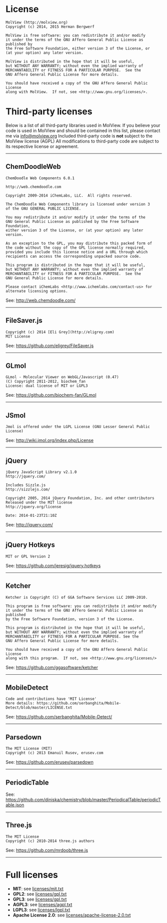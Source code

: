 License
=======
```
MolView (http://molview.org)
Copyright (c) 2014, 2015 Herman Bergwerf

MolView is free software: you can redistribute it and/or modify
it under the terms of the GNU Affero General Public License as published by
the Free Software Foundation, either version 3 of the License, or
(at your option) any later version.

MolView is distributed in the hope that it will be useful,
but WITHOUT ANY WARRANTY; without even the implied warranty of
MERCHANTABILITY or FITNESS FOR A PARTICULAR PURPOSE.  See the
GNU Affero General Public License for more details.

You should have received a copy of the GNU Affero General Public License
along with MolView.  If not, see <http://www.gnu.org/licenses/>.
```

Third-party licenses
====================
Below is a list of all third-party libraries used in MolView. If you believe
your code is used in MolView and should be contained in this list, please
contact me via <info@molview.org> Included third-party code is **not** subject
to the MolView license (AGPL) All modifications to third-party code are subject
to its respective license or agreement.

---

## ChemDoodleWeb
```
ChemDoodle Web Components 6.0.1

http://web.chemdoodle.com

Copyright 2009-2014 iChemLabs, LLC.  All rights reserved.

The ChemDoodle Web Components library is licensed under version 3
of the GNU GENERAL PUBLIC LICENSE.

You may redistribute it and/or modify it under the terms of the
GNU General Public License as published by the Free Software Foundation,
either version 3 of the License, or (at your option) any later version.

As an exception to the GPL, you may distribute this packed form of
the code without the copy of the GPL license normally required,
provided you include this license notice and a URL through which
recipients can access the corresponding unpacked source code.

This program is distributed in the hope that it will be useful,
but WITHOUT ANY WARRANTY; without even the implied warranty of
MERCHANTABILITY or FITNESS FOR A PARTICULAR PURPOSE.  See the
GNU General Public License for more details.

Please contact iChemLabs <http://www.ichemlabs.com/contact-us> for
alternate licensing options.
```
See: http://web.chemdoodle.com/

---

## FileSaver.js
```
Copyright (c) 2014 [Eli Grey](http://eligrey.com)
MIT License
```
See: https://github.com/eligrey/FileSaver.js

---

## GLmol
```
GLmol - Molecular Viewer on WebGL/Javascript (0.47)
(C) Copyright 2011-2012, biochem_fan
License: dual license of MIT or LGPL3
```
See: https://github.com/biochem-fan/GLmol

---

## JSmol
```
Jmol is offered under the LGPL License (GNU Lesser General Public License)
```
See: http://wiki.jmol.org/index.php/License

---

## jQuery
```
jQuery JavaScript Library v2.1.0
http://jquery.com/

Includes Sizzle.js
http://sizzlejs.com/

Copyright 2005, 2014 jQuery Foundation, Inc. and other contributors
Released under the MIT license
http://jquery.org/license

Date: 2014-01-23T21:10Z
```
See: http://jquery.com/

---

## jQuery Hotkeys
```
MIT or GPL Version 2
```
See: https://github.com/jeresig/jquery.hotkeys

---

## Ketcher
```
Ketcher is Copyright (C) of GGA Software Services LLC 2009-2010.

This program is free software: you can redistribute it and/or modify
it under the terms of the GNU Affero General Public License as published
by the Free Software Foundation, version 3 of the License.

This program is distributed in the hope that it will be useful,
but WITHOUT ANY WARRANTY; without even the implied warranty of
MERCHANTABILITY or FITNESS FOR A PARTICULAR PURPOSE. See the
GNU Affero General Public License for more details.

You should have received a copy of the GNU Affero General Public License
along with this program.  If not, see <http://www.gnu.org/licenses/>
```
See: https://github.com/ggasoftware/ketcher

---

## MobileDetect
```
Code and contributions have 'MIT License'
More details: https://github.com/serbanghita/Mobile-Detect/blob/master/LICENSE.txt
```
See: https://github.com/serbanghita/Mobile-Detect/

---

## Parsedown
```
The MIT License (MIT)
Copyright (c) 2013 Emanuil Rusev, erusev.com
```
See: https://github.com/erusev/parsedown

---

## PeriodicTable
See: https://github.com/diniska/chemistry/blob/master/PeriodicalTable/periodicTable.json

---

## Three.js
```
The MIT License
Copyright (c) 2010-2014 three.js authors
```
See: https://github.com/mrdoob/three.js

---

Full licenses
=============
- **MIT**: see [licenses/mit.txt](licenses/mit.txt)
- **GPL2**: see [licenses/gpl.txt](licenses/gpl-2.0.txt)
- **GPL3**: see [licenses/gpl.txt](licenses/gpl.txt)
- **AGPL3**: see [licenses/agpl.txt](licenses/agpl.txt)
- **LGPL3**: see [licenses/lgpl.txt](licenses/lgpl.txt)
- **Apache License 2.0**: see [licenses/apache-license-2.0.txt](licenses/apache-license-2.0.txt)
